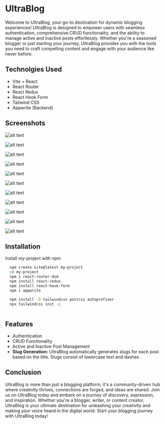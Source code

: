 # UltraBlog
Welcome to UltraBlog, your go-to destination for dynamic blogging experiences! UltraBlog is designed to empower users with seamless authentication, comprehensive CRUD functionality, and the ability to manage active and inactive posts effortlessly. Whether you're a seasoned blogger or just starting your journey, UltraBlog provides you with the tools you need to craft compelling content and engage with your audience like never before.

## Technolgies Used

- Vite + React
- React Router
- React Redux
- React Hook Form
- Tailwind CSS
- Appwrite (Backend)

## Screenshots

 ![alt text](<src/components/static/my screenshot/Screenshot 2024-03-09 094232.png>)

 ![alt text](<src/components/static/my screenshot/Screenshot 2024-03-09 094339.png>)

 ![alt text](<src/components/static/my screenshot/Screenshot 2024-03-09 094436.png>)

 ![alt text](<src/components/static/my screenshot/Screenshot 2024-03-09 095942.png>)

 ![alt text](<src/components/static/my screenshot/Screenshot 2024-03-09 100425.png>)

![alt text](<src/components/static/my screenshot/Screenshot 2024-03-09 094532.png>)

![alt text](<src/components/static/my screenshot/Screenshot 2024-03-09 100026.png>)

![alt text](<src/components/static/my screenshot/Screenshot 2024-03-09 100339.png>)

![alt text](<src/components/static/my screenshot/Screenshot 2024-03-09 094713.png>)

![alt text](<src/components/static/my screenshot/Screenshot 2024-03-09 094758.png>)

![alt text](<src/components/static/my screenshot/Screenshot 2024-03-09 095425.png>)


## Installation

Install my-project with npm

```bash
  npm create vite@latest my-project
  cd my-project
  npm i react-router-dom
  npm install react-redux
  npm install react-hook-form
  npm i appwrite

  npm install -D tailwindcss postcss autoprefixer
  npx tailwindcss init -p
  
```

## Features

- Authentication
- CRUD Functionality
- Active and Inactive Post Management
- **Slug Generation:** UltraBlog automatically generates slugs for each post based on the title. Slugs consist of lowercase text and dashes .


## Conclusion

UltraBlog is more than just a blogging platform; it's a community-driven hub where creativity thrives, connections are forged, and ideas are shared. Join us on UltraBlog today and embark on a journey of discovery, expression, and inspiration. Whether you're a blogger, writer, or content creator, UltraBlog is your ultimate destination for unleashing your creativity and making your voice heard in the digital world. Start your blogging journey with UltraBlog today!
